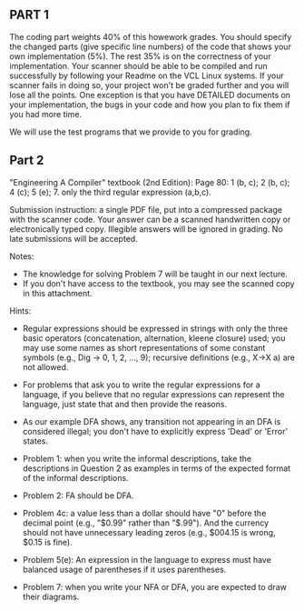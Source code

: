 ## PART 1

The coding part weights 40% of this howework grades. You should
specify the changed parts (give specific line numbers) of the code
that shows your own implementation (5%). The rest 35% is on the
correctness of your implementation. Your scanner should be able to be
compiled and run successfully by following your Readme on the VCL
Linux systems.  If your scanner fails in doing so, your project won't
be graded further and you will lose all the points. One exception
is that you have DETAILED documents on your implementation, the bugs
in your code and how you plan to fix them if you had more time.

We will use the test programs that we provide to you for grading.

## Part 2

"Engineering A Compiler" textbook (2nd Edition):
Page 80: 1 (b, c); 2 (b, c); 4 (c); 5 (e); 7. only the third regular expression (a,b,c).

Submission instruction: a single PDF file, put into a compressed package with the scanner code. Your answer can be a scanned handwritten copy or electronically typed copy. Illegible answers will be ignored in grading.
No late submissions will be accepted.


Notes: 
* The knowledge for solving Problem 7 will be taught in our next
lecture. 
* If you don't have access to the textbook, you may see the scanned copy
in this attachment.

Hints:
* Regular expressions should be expressed in strings with only the
three basic operators (concatenation, alternation, kleene closure)
used; you may use some names as short representations of some constant
symbols (e.g., Dig -> 0, 1, 2, ..., 9); recursive definitions (e.g.,
X->X a) are not allowed.

* For problems that ask you to write the regular expressions for a
language, if you believe that no regular expressions can represent the
language, just state that and then provide the reasons.

* As our example DFA shows, any transition not appearing in an DFA is considered illegal; you don't have to explicitly express 'Dead' or 'Error' states.

* Problem 1: when you write the informal descriptions, take the descriptions in Question 2 as examples in terms of the expected format of the informal descriptions. 

* Problem 2: FA should be DFA.

* Problem 4c: a value less than a dollar should have "0" before the decimal point (e.g., "$0.99" rather than "$.99"). And the currency should not have unnecessary leading zeros (e.g., $004.15 is wrong, $0.15 is fine).

* Problem 5(e): An expression in the language to express must have balanced usage of parentheses if it uses parentheses.

* Problem 7: when you write your NFA or DFA, you are expected to draw their diagrams.